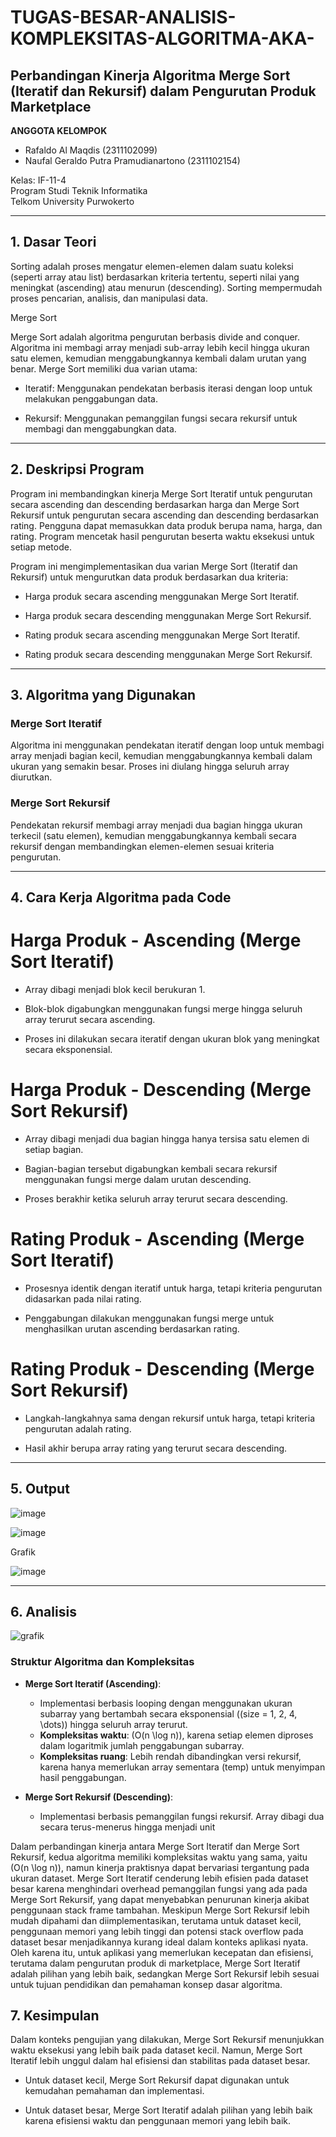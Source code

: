# TUGAS-BESAR-ANALISIS-KOMPLEKSITAS-ALGORITMA-AKA-
## Perbandingan Kinerja Algoritma Merge Sort (Iteratif dan Rekursif) dalam Pengurutan Produk Marketplace

**ANGGOTA KELOMPOK**
- Rafaldo Al Maqdis (2311102099)
- Naufal Geraldo Putra Pramudianartono (2311102154)

Kelas: IF-11-4  
Program Studi Teknik Informatika  
Telkom University Purwokerto  

---

## 1. Dasar Teori
Sorting adalah proses mengatur elemen-elemen dalam suatu koleksi (seperti array atau list) berdasarkan kriteria tertentu, seperti nilai yang meningkat (ascending) atau menurun (descending). Sorting mempermudah proses pencarian, analisis, dan manipulasi data.

 Merge Sort

Merge Sort adalah algoritma pengurutan berbasis divide and conquer. Algoritma ini membagi array menjadi sub-array lebih kecil hingga ukuran satu elemen, kemudian menggabungkannya kembali dalam urutan yang benar. Merge Sort memiliki dua varian utama:

- Iteratif: Menggunakan pendekatan berbasis iterasi dengan loop untuk melakukan penggabungan data.

- Rekursif: Menggunakan pemanggilan fungsi secara rekursif untuk membagi dan menggabungkan data.

---

## 2. Deskripsi Program
Program ini membandingkan kinerja Merge Sort Iteratif untuk pengurutan secara ascending dan descending berdasarkan harga dan Merge Sort Rekursif untuk pengurutan secara ascending dan descending berdasarkan rating. Pengguna dapat memasukkan data produk berupa nama, harga, dan rating. Program mencetak hasil pengurutan beserta waktu eksekusi untuk setiap metode.

Program ini mengimplementasikan dua varian Merge Sort (Iteratif dan Rekursif) untuk mengurutkan data produk berdasarkan dua kriteria:

- Harga produk secara ascending menggunakan Merge Sort Iteratif.

- Harga produk secara descending menggunakan Merge Sort Rekursif.

- Rating produk secara ascending menggunakan Merge Sort Iteratif.

- Rating produk secara descending menggunakan Merge Sort Rekursif.

---

## 3. Algoritma yang Digunakan

### Merge Sort Iteratif
Algoritma ini menggunakan pendekatan iteratif dengan loop untuk membagi array menjadi bagian kecil, kemudian menggabungkannya kembali dalam ukuran yang semakin besar. Proses ini diulang hingga seluruh array diurutkan.

### Merge Sort Rekursif
Pendekatan rekursif membagi array menjadi dua bagian hingga ukuran terkecil (satu elemen), kemudian menggabungkannya kembali secara rekursif dengan membandingkan elemen-elemen sesuai kriteria pengurutan.

---

## 4. Cara Kerja Algoritma pada Code

 # Harga Produk - Ascending (Merge Sort Iteratif)

- Array dibagi menjadi blok kecil berukuran 1.

- Blok-blok digabungkan menggunakan fungsi merge hingga seluruh array terurut secara ascending.

- Proses ini dilakukan secara iteratif dengan ukuran blok yang meningkat secara eksponensial.

 # Harga Produk - Descending (Merge Sort Rekursif)

- Array dibagi menjadi dua bagian hingga hanya tersisa satu elemen di setiap bagian.

- Bagian-bagian tersebut digabungkan kembali secara rekursif menggunakan fungsi merge dalam urutan descending.

- Proses berakhir ketika seluruh array terurut secara descending.

# Rating Produk - Ascending (Merge Sort Iteratif)

- Prosesnya identik dengan iteratif untuk harga, tetapi kriteria pengurutan didasarkan pada nilai rating.

- Penggabungan dilakukan menggunakan fungsi merge untuk menghasilkan urutan ascending berdasarkan rating.

# Rating Produk - Descending (Merge Sort Rekursif)

- Langkah-langkahnya sama dengan rekursif untuk harga, tetapi kriteria pengurutan adalah rating.

- Hasil akhir berupa array rating yang terurut secara descending.


---

## 5. Output
![image](https://github.com/user-attachments/assets/ba4016ec-402e-4400-9e2a-f6fc25770c86)

![image](https://github.com/user-attachments/assets/2b65362e-68a1-46ff-9714-b408f1625301)

Grafik

![image](https://github.com/user-attachments/assets/dac9e8a4-6e44-4791-a027-7f6571da4958)



---

## 6. Analisis
![grafik](https://github.com/user-attachments/assets/274f1dcf-6e39-4c7e-90a3-30bbabe040af)

### Struktur Algoritma dan Kompleksitas
- **Merge Sort Iteratif (Ascending)**:
  - Implementasi berbasis looping dengan menggunakan ukuran subarray yang bertambah secara eksponensial (\(size = 1, 2, 4, \dots\)) hingga seluruh array terurut.
  - **Kompleksitas waktu**: \(O(n \log n)\), karena setiap elemen diproses dalam logaritmik jumlah penggabungan subarray.
  - **Kompleksitas ruang**: Lebih rendah dibandingkan versi rekursif, karena hanya memerlukan array sementara (temp) untuk menyimpan hasil penggabungan.

- **Merge Sort Rekursif (Descending)**:
  - Implementasi berbasis pemanggilan fungsi rekursif. Array dibagi dua secara terus-menerus hingga menjadi unit

Dalam perbandingan kinerja antara Merge Sort Iteratif dan Merge Sort Rekursif, kedua algoritma memiliki kompleksitas waktu yang sama, yaitu (O(n \log n)), namun kinerja praktisnya dapat bervariasi tergantung pada ukuran dataset. Merge Sort Iteratif cenderung lebih efisien pada dataset besar karena menghindari overhead pemanggilan fungsi yang ada pada Merge Sort Rekursif, yang dapat menyebabkan penurunan kinerja akibat penggunaan stack frame tambahan. Meskipun Merge Sort Rekursif lebih mudah dipahami dan diimplementasikan, terutama untuk dataset kecil, penggunaan memori yang lebih tinggi dan potensi stack overflow pada dataset besar menjadikannya kurang ideal dalam konteks aplikasi nyata. Oleh karena itu, untuk aplikasi yang memerlukan kecepatan dan efisiensi, terutama dalam pengurutan produk di marketplace, Merge Sort Iteratif adalah pilihan yang lebih baik, sedangkan Merge Sort Rekursif lebih sesuai untuk tujuan pendidikan dan pemahaman konsep dasar algoritma.
 
## 7. Kesimpulan
Dalam konteks pengujian yang dilakukan, Merge Sort Rekursif menunjukkan waktu eksekusi yang lebih baik pada dataset kecil. Namun, Merge Sort Iteratif lebih unggul dalam hal efisiensi dan stabilitas pada dataset besar.

  -  Untuk dataset kecil, Merge Sort Rekursif dapat digunakan untuk kemudahan pemahaman dan implementasi.

  -  Untuk dataset besar, Merge Sort Iteratif adalah pilihan yang lebih baik karena efisiensi waktu dan penggunaan memori yang lebih baik.
